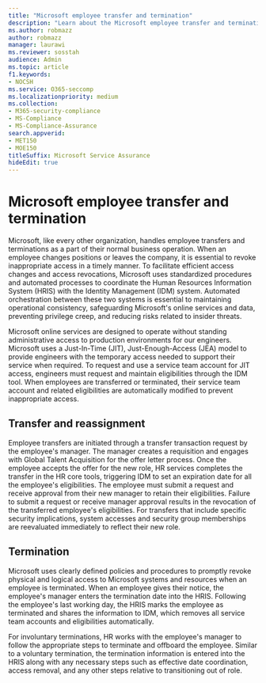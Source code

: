 ```yaml
---
title: "Microsoft employee transfer and termination"
description: "Learn about the Microsoft employee transfer and termination process in Microsoft 365"
ms.author: robmazz
author: robmazz
manager: laurawi
ms.reviewer: sosstah
audience: Admin
ms.topic: article
f1.keywords:
- NOCSH
ms.service: O365-seccomp
ms.localizationpriority: medium
ms.collection:
- M365-security-compliance
- MS-Compliance
- MS-Compliance-Assurance
search.appverid:
- MET150
- MOE150
titleSuffix: Microsoft Service Assurance
hideEdit: true
---
```


# Microsoft employee transfer and termination

Microsoft, like every other organization, handles employee transfers and terminations as a part of their normal business operation. When an employee changes positions or leaves the company, it is essential to revoke inappropriate access in a timely manner. To facilitate efficient access changes and access revocations, Microsoft uses standardized procedures and automated processes to coordinate the Human Resources Information System (HRIS) with the Identity Management (IDM) system. Automated orchestration between these two systems is essential to maintaining operational consistency, safeguarding Microsoft's online services and data, preventing privilege creep, and reducing risks related to insider threats.

Microsoft online services are designed to operate without standing administrative access to production environments for our engineers. Microsoft uses a Just-In-Time (JIT), Just-Enough-Access (JEA) model to provide engineers with the temporary access needed to support their service when required. To request and use a service team account for JIT access, engineers must request and maintain eligibilities through the IDM tool. When employees are transferred or terminated, their service team account and related eligibilities are automatically modified to prevent inappropriate access.

## Transfer and reassignment

Employee transfers are initiated through a transfer transaction request by the employee's manager. The manager creates a requisition and engages with Global Talent Acquisition for the offer letter process. Once the employee accepts the offer for the new role, HR services completes the transfer in the HR core tools, triggering IDM to set an expiration date for all the employee's eligibilities. The employee must submit a request and receive approval from their new manager to retain their eligibilities. Failure to submit a request or receive manager approval results in the revocation of the transferred employee's eligibilities. For transfers that include specific security implications, system accesses and security group memberships are reevaluated immediately to reflect their new role.

## Termination

Microsoft uses clearly defined policies and procedures to promptly revoke physical and logical access to Microsoft systems and resources when an employee is terminated. When an employee gives their notice, the employee's manager enters the termination date into the HRIS. Following the employee's last working day, the HRIS marks the employee as terminated and shares the information to IDM, which removes all service team accounts and eligibilities automatically.

For involuntary terminations, HR works with the employee's manager to follow the appropriate steps to terminate and offboard the employee. Similar to a voluntary termination, the termination information is entered into the HRIS along with any necessary steps such as effective date coordination, access removal, and any other steps relative to transitioning out of role.
